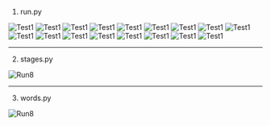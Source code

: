 1. run.py

![Test1](./Test-01B01.png)
![Test1](./Test-01B02.png)
![Test1](./Test-01F01.png)
![Test1](./Test-01F02.png)
![Test1](./Test-01F03.png)
![Test1](./Test-02B01.png)
![Test1](./Test-02F01.png)
![Test1](./Test-03B01.png)
![Test1](./Test-03F01.png)
![Test1](./Test-04B01.png)
![Test1](./Test-04F01.png)
![Test1](./Test-05B01.png)
![Test1](./Test-05F01.png)
![Test1](./Test-06B01.png)
![Test1](./Test-06F01.png)
![Test1](./Test-07B01.png)
![Test1](./Test-07F01.png)

---

2. stages.py

![Run8](./Test-08F01.png)

---

3. words.py

![Run8](./Test-09F01.png)